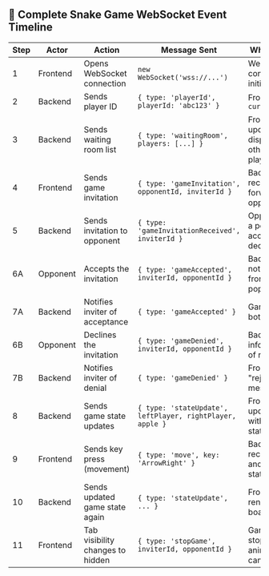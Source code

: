 ## 🧩 Complete Snake Game WebSocket Event Timeline

| Step | Actor        | Action                           | Message Sent                                                      | What Happens                                                      |
|------|--------------|----------------------------------|-------------------------------------------------------------------|-------------------------------------------------------------------|
| 1    | Frontend     | Opens WebSocket connection       | `new WebSocket('wss://...')`                                      | WebSocket connection is initiated                                |
| 2    | Backend      | Sends player ID                  | `{ type: 'playerId', playerId: 'abc123' }`                         | Frontend stores `currentPlayerId`                                |
| 3    | Backend      | Sends waiting room list          | `{ type: 'waitingRoom', players: [...] }`                          | Frontend updates and displays list of other available players    |
| 4    | Frontend     | Sends game invitation            | `{ type: 'gameInvitation', opponentId, inviterId }`               | Backend receives and forwards to the opponent                    |
| 5    | Backend      | Sends invitation to opponent     | `{ type: 'gameInvitationReceived', inviterId }`                   | Opponent sees a popup to accept or decline                       |
| 6A   | Opponent     | Accepts the invitation           | `{ type: 'gameAccepted', inviterId, opponentId }`                 | Backend notifies inviter; frontend hides popup                   |
| 7A   | Backend      | Notifies inviter of acceptance   | `{ type: 'gameAccepted' }`                                        | Game starts on both clients                                      |
| 6B   | Opponent     | Declines the invitation          | `{ type: 'gameDenied', inviterId, opponentId }`                   | Backend informs inviter of rejection                             |
| 7B   | Backend      | Notifies inviter of denial       | `{ type: 'gameDenied' }`                                          | Frontend shows "rejected" message                                |
| 8    | Backend      | Sends game state updates         | `{ type: 'stateUpdate', leftPlayer, rightPlayer, apple }`         | Frontend updates canvas with new game state                      |
| 9    | Frontend     | Sends key press (movement)       | `{ type: 'move', key: 'ArrowRight' }`                             | Backend receives move and updates state                          |
| 10   | Backend      | Sends updated game state again   | `{ type: 'stateUpdate', ... }`                                    | Frontend re-renders game board                                   |
| 11   | Frontend     | Tab visibility changes to hidden | `{ type: 'stopGame', inviterId, opponentId }`                     | Game is stopped, animation canceled                              |